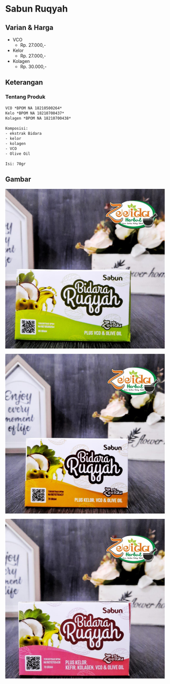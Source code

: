 # Sabun Ruqyah

## Varian & Harga

- VCO
    - Rp. 27.000,-
- Kelor
    - Rp. 27.000,-
- Kolagen
    - Rp. 30.000,-

## Keterangan

### Tentang Produk

```
VCO *BPOM NA 18210500264*
Kelo *BPOM NA 18210700437*
Kolagen *BPOM NA 18210700438*

Komposisi:
- ekstrak Bidara
- kelor
- kolagen
- VCO
- Olive Oil

Isi: 70gr
```

## Gambar

![Sabun Ruqyah VCO](img/zeeida-sabun-ruqyah-vco.jpeg)

![Sabun Ruqyah Kelor](img/zeeida-sabun-ruqyah-kelor.jpeg)

![Sabun Ruqyah Kolagen](img/zeeida-sabun-ruqyah-kolagen.jpeg)